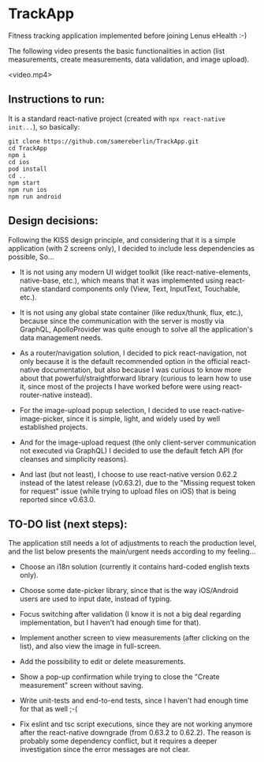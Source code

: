 # TrackApp
Fitness tracking application implemented before joining Lenus eHealth :-)

The following video presents the basic functionalities in action (list measurements, create measurements, data validation, and image upload).

<video.mp4>

## Instructions to run:

It is a standard react-native project (created with `npx react-native init...`), so basically:

```
git clone https://github.com/samereberlin/TrackApp.git
cd TrackApp
npm i
cd ios
pod install
cd ..
npm start
npm run ios
npm run android
```

## Design decisions:

Following the KISS design principle, and considering that it is a simple application (with 2 screens only), I decided to include less dependencies as possible, So...

- It is not using any modern UI widget toolkit (like react-native-elements, native-base, etc.), which means that it was implemented using react-native standard components only (View, Text, InputText, Touchable, etc.).

- It is not using any global state container (like redux/thunk, flux, etc.), because since the communication with the server is mostly via GraphQL, ApolloProvider was quite enough to solve all the application's data management needs.

- As a router/navigation solution, I decided to pick react-navigation, not only because it is the default recommended option in the official react-native documentation, but also because I was curious to know more about that powerful/straightforward library (curious to learn how to use it, since most of the projects I have worked before were using react-router-native instead).

- For the image-upload popup selection, I decided to use react-native-image-picker, since it is simple, light, and widely used by well established projects.

- And for the image-upload request (the only client-server communication not executed via GraphQL) I decided to use the default fetch API (for cleanses and simplicity reasons).

- And last (but not least), I choose to use react-native version 0.62.2 instead of the latest release (v0.63.2), due to the "Missing request token for request" issue (while trying to upload files on iOS) that is being reported since v0.63.0.


## TO-DO list (next steps):

The application still needs a lot of adjustments to reach the production level, and the list below presents the main/urgent needs according to my feeling...

- Choose an i18n solution (currently it contains hard-coded english texts only).

- Choose some date-picker library, since that is the way iOS/Android users are used to input date, instead of typing.

- Focus switching after validation (I know it is not a big deal regarding implementation, but I haven't had enough time for that).

- Implement another screen to view measurements (after clicking on the list), and also view the image in full-screen.

- Add the possibility to edit or delete measurements.

- Show a pop-up confirmation while trying to close the "Create measurement" screen without saving.

- Write unit-tests and end-to-end tests, since I haven't had enough time for that as well ;-(

- Fix eslint and tsc script executions, since they are not working anymore after the react-native downgrade (from 0.63.2 to 0.62.2). The reason is probably some dependency conflict, but it requires a deeper investigation since the error messages are not clear.
